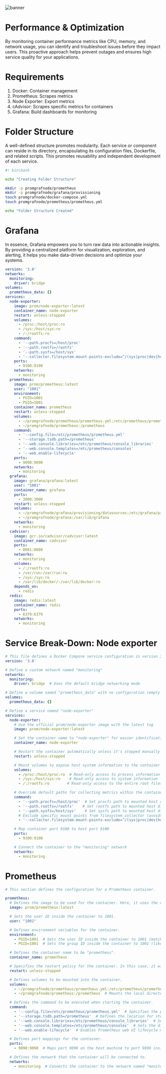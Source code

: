 ![banner](images/1.jpg)
# Performance & Optimization

By monitoring container performance metrics like CPU, memory, and network usage, you can identify and troubleshoot issues before they impact users. This proactive approach helps prevent outages and ensures high service quality for your applications.

# Requirements

1. Docker: Container management
2. Prometheus: Scrapes metrics
3. Node Exporter: Export metrics
4. cAdvisor: Scrapes specific metrics for containers
5. Grafana: Build dashboards for monitoring

# Folder Structure

A well-defined structure promotes modularity.  Each service or component can reside in its directory, encapsulating its configuration files, Dockerfile, and related scripts.  This promotes reusability and independent development of each service.

```bash
#! bin\bash

echo "Creating Folder Structure"

mkdir -p promgrafnode/prometheus
mkdir -p promgrafnode/grafana/provissioning
touch promgrafnode/docker-compose.yml
touch promgrafnode/prometheus/prometheus.yml

echo "Folder Structure Created"

```

# Grafana

In essence, Grafana empowers you to turn raw data into actionable insights. By providing a centralized platform for visualization, exploration, and alerting, it helps you make data-driven decisions and optimize your systems. 

```yml
version: '3.8' 
networks: 
  monitoring: 
    driver: bridge 
volumes: 
  prometheus_data: {} 
services: 
  node-exporter: 
    image: prom/node-exporter:latest 
    container_name: node-exporter 
    restart: unless-stopped 
    volumes: 
      - /proc:/host/proc:ro 
      - /sys:/host/sys:ro 
      - /:/rootfs:ro 
    command: 
      - '--path.procfs=/host/proc' 
      - '--path.rootfs=/rootfs' 
      - '--path.sysfs=/host/sys' 
      - '--collector.filesystem.mount-points-exclude=^/(sys|proc|dev|host|etc)($$|/)' 
    ports: 
      - 9100:9100 
    networks: 
      - monitoring 
  prometheus: 
    image: prom/prometheus:latest 
    user: "1001" 
    environment: 
      - PUID=1001 
      - PGID=1001 
    container_name: prometheus 
    restart: unless-stopped 
    volumes: 
      - ~/promgrafnode/prometheus/prometheus.yml:/etc/prometheus/prometheus.yml 
      - ~/promgrafnode/prometheus:/prometheus 
    command: 
      - '--config.file=/etc/prometheus/prometheus.yml' 
      - '--storage.tsdb.path=/prometheus' 
      - '--web.console.libraries=/etc/prometheus/console_libraries' 
      - '--web.console.templates=/etc/prometheus/consoles' 
      - '--web.enable-lifecycle' 
    ports: 
      - 9090:9090 
    networks: 
      - monitoring 
  grafana: 
    image: grafana/grafana:latest 
    user: "1001" 
    container_name: grafana 
    ports: 
      - 3000:3000 
    restart: unless-stopped 
    volumes: 
      - ~/promgrafnode/grafana/provisioning/datasources:/etc/grafana/provisioning/datasources 
      - ~/promgrafnode/grafana:/var/lib/grafana 
    networks: 
      - monitoring 
  cadvisor: 
    image: gcr.io/cadvisor/cadvisor:latest 
    container_name: cadvisor 
    ports: 
      - 8081:8080 
    networks: 
      - monitoring 
    volumes: 
      - /:/rootfs:ro 
      - /var/run:/var/run:rw 
      - /sys:/sys:ro 
      - /var/lib/docker/:/var/lib/docker:ro 
    depends_on: 
      - redis 
  redis: 
    image: redis:latest 
    container_name: redis 
    ports: 
      - 6379:6379 
    networks: 
      - monitoring

```
# Service Break-Down: Node exporter

```yaml
# This file defines a Docker Compose service configuration in version 3.8
version: '3.8'

# Define a custom network named "monitoring"
networks:
  monitoring:
    driver: bridge  # Uses the default bridge networking mode

# Define a volume named "prometheus_data" with no configuration (empty dictionary)
volumes:
  prometheus_data: {}

# Define a service named "node-exporter"
services:
  node-exporter:
    # Use the official prom/node-exporter image with the latest tag
    image: prom/node-exporter:latest

    # Set the container name to "node-exporter" for easier identification
    container_name: node-exporter

    # Restart the container automatically unless it's stopped manually
    restart: unless-stopped

    # Mount volumes to expose host system information to the container
    volumes:
      - /proc:/host/proc:ro  # Read-only access to process information
      - /sys:/host/sys:ro    # Read-only access to system information
      - /:/rootfs:ro        # Read-only access to the entire root filesystem

    # Override default paths for collecting metrics within the container
    command:
      - '--path.procfs=/host/proc'  # Set procfs path to mounted host directory
      - '--path.rootfs=/rootfs'    # Set rootfs path to mounted host directory
      - '--path.sysfs=/host/sys'    # Set sysfs path to mounted host directory
      # Exclude specific mount points from filesystem collector (avoids duplicates)
      - '--collector.filesystem.mount-points-exclude=^/(sys|proc|dev|host|etc)($$|/)'

    # Map container port 9100 to host port 9100
    ports:
      - 9100:9100

    # Connect the container to the "monitoring" network
    networks:
      - monitoring

```
# Prometheus

```yml
# This section defines the configuration for a Prometheus container.

prometheus:
  # Defines the image to be used for the container. Here, it uses the official prom/prometheus image with the "latest" tag.
  image: prom/prometheus:latest

  # Sets the user ID inside the container to 1001. 
  user: "1001"

  # Defines environment variables for the container.
  environment:
    - PUID=1001  # Sets the user ID inside the container to 1001 (matches the user specified above).
    - PGID=1001  # Sets the group ID inside the container to 1001 (likely to match the user).

  # Defines the container name to be "prometheus".
  container_name: prometheus

  # Specifies the restart policy for the container. In this case, it will restart only if it stops unexpectedly.
  restart: unless-stopped

  # Defines volumes to be mounted into the container.
  volumes:
    - ~/promgrafnode/prometheus/prometheus.yml:/etc/prometheus/prometheus.yml  # Mounts the local file prometheus.yml from ~/promgrafnode/prometheus directory to /etc/prometheus/prometheus.yml inside the container. This allows configuration file updates without rebuilding the image.
    - ~/promgrafnode/prometheus:/prometheus  # Mounts the local directory ~/promgrafnode/prometheus to /prometheus inside the container. This allows persistence of data collected by Prometheus.

  # Defines the command to be executed when starting the container.
  command:
    - '--config.file=/etc/prometheus/prometheus.yml'  # Specifies the path to the Prometheus configuration file.
    - '--storage.tsdb.path=/prometheus'  # Defines the location for storing time series data collected by Prometheus.
    - '--web.console.libraries=/etc/prometheus/console_libraries'  # Sets the directory containing console libraries.
    - '--web.console.templates=/etc/prometheus/consoles'  # Sets the directory containing console templates.
    - '--web.enable-lifecycle'  # Enables Prometheus web UI lifecycle management features.

  # Defines port mappings for the container.
  ports:
    - 9090:9090  # Maps port 9090 on the host machine to port 9090 inside the container. This allows access to the Prometheus web UI.

  # Defines the network that the container will be connected to.
  networks:
    - monitoring  # Connects the container to the network named "monitoring".


```

